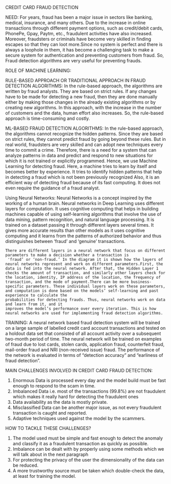 CREDIT CARD FRAUD DETECTION

NEED:
    For years, fraud has been a major issue in sectors like banking, medical, insurance, and many others. Due to the increase in online
    transactions through different payment options, such as credit/debit cards, PhonePe, Gpay, Paytm, etc., fraudulent activities have
    also increased. Moreover, fraudsters or criminals have become very skilled in finding escapes so that they can loot more.Since no system is perfect and there is always a loophole in them, it has become a challenging task to make a secure system for
    authentication and preventing customers from fraud.  So, Fraud detection algorithms are very useful for preventing frauds.

ROLE OF MACHINE LEARNING:

RULE-BASED APPROACH OR TRADITIONAL APPROACH IN FRAUD DETECTION ALGORITHMS:
    In the rule-based approach, the algorithms are written by fraud analysts. They are based on strict rules. If any changes have to be made for detecting a new fraud, then they are done manually either by making those changes in the already existing algorithms or by creating new algorithms. In this approach, with the increase in the number of customers and the data, human effort also increases. So, the rule-based approach is time-consuming and costly.

ML-BASED FRAUD DETECTION ALGORITHMS:
    In the rule-based approach, the algorithms cannot recognize the hidden patterns. Since they are based on strict rules, they cannot predict fraud by going beyond these rules. But in real world, fraudsters are very skilled and can adopt new techniques every time to commit a crime. Therefore, there is a need for a system that can analyze patterns in data and predict and respond to new situations for which it is not trained or explicitly programmed.
    Hence, we use Machine Learning for detecting fraud. Here, a machine tries to learn by itself and becomes better by experience.  It tries to identify hidden patterns that help in detecting a fraud which is not been previously recognized Also, it is an efficient way of detecting fraud because of its fast computing. It does not even require the guidance of a fraud analyst.  
 
Using Neural Networks: 
    Neural Networks is a concept inspired by the working of a human brain. Neural networks in Deep Learning uses different layers for computation. It uses cognitive computing that helps in building machines capable of using self-learning algorithms that involve the use of data mining, pattern recognition, and natural language processing. It is trained on a dataset passing it through different layers several times.
    It gives more accurate results than other models as it uses cognitive computing and it learns from the patterns of authorized behavior and thus distinguishes between ‘fraud’ and ‘genuine’ transactions.             
         
    There are different layers in a neural network that focus on different parameters to make a decision whether a transaction is
     'fraud’ or ‘non-fraud.’ In the diagram it is shown how the layers of neural networks represent and work on different parameters.First, the data is fed into the neural network. After that, the Hidden Layer 1 checks the amount of transaction, and similarly other layers check for the location, identity, IP address of the location, the frequency of transaction, and the mode of payment.There can be more business-specific parameters. These individual layers work on these parameters,
    and computation is done based on the models’ self-learning and past experience to calculate the 
    probabilities for detecting frauds. Thus, neural networks work on data and learn from it, and it 
    improves the model’s performance over every iteration. This is how neural networks are used for implementing fraud detection algorithms.

TRAINING:
	 A neural network based fraud detection system will be trained on a large sample of labelled credit card account transactions and tested on a holdout data set that consisted of all account activity over a subsequent two-month period of time. The neural network will be trained on examples of fraud due to lost cards, stolen cards, application fraud, counterfeit fraud, mail-order fraud and NRI (non-received issue) fraud. The performance of the network is evaluated in terms of “detection accuracy” and “earliness of fraud detection”.

MAIN CHALLENGES INVOLVED IN CREDIT CARD FRAUD DETECTION: 

1.	Enormous Data is processed every day and the model build must be fast enough to respond to the scam in time.
2.	Imbalanced Data i.e. most of the transactions (99.8%) are not fraudulent which makes it really hard for detecting the fraudulent ones
3.	Data availability as the data is mostly private.
4.	Misclassified Data can be another major issue, as not every fraudulent transaction is caught and reported.
5.	Adaptive techniques used against the model by the scammers.

HOW TO TACKLE THESE CHALLENGES?

1.	The model used must be simple and fast enough to detect the anomaly and classify it as a fraudulent transaction as quickly as possible.
2.	Imbalance can be dealt with by properly using some methods which we will talk about in the next paragraph
3.	For protecting the privacy of the user the dimensionality of the data can be reduced.
4.	A more trustworthy source must be taken which double-check the data, at least for training the model.
